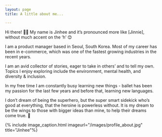 ```yaml
---
layout: page
title: A little about me...

---
```


Hi there! 👋🏼
My name is Jinhee and it’s pronounced more like [Jinnie], without much accent on the ‘h’ 😊

I am a product manager based in Seoul, South Korea. Most of my career has been in e-commerce, which was one of the fastest growing industries in the recent years. 

I am an avid collector of stories, eager to take in others’ and to tell my own. Topics I enjoy exploring include the environment, mental health, and diversity & inclusion.

In my free time I am constantly busy learning new things - ballet has been my passion for the last few years and before that, learning new languages.

I don’t dream of being the superhero, but the super smart sidekick who’s good at everything, that the heroine is powerless without. It is my dream to be the wings to those with bigger ideas than mine, to help their dreams come true. 💫


{% include image_caption.html imageurl="/images/profile_about.jpg" title="Jinhee"%}
